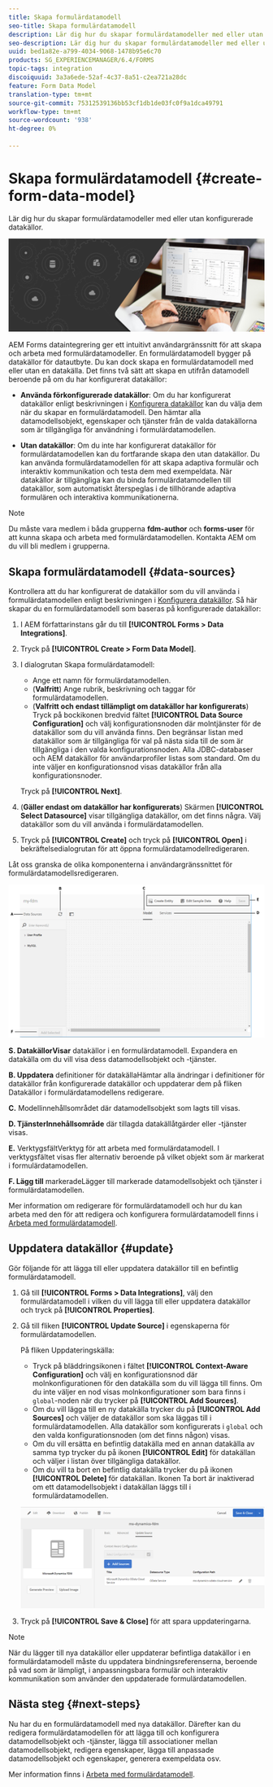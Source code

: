 ```yaml
---
title: Skapa formulärdatamodell
seo-title: Skapa formulärdatamodell
description: Lär dig hur du skapar formulärdatamodeller med eller utan konfigurerade datakällor.
seo-description: Lär dig hur du skapar formulärdatamodeller med eller utan konfigurerade datakällor.
uuid: bed1a82e-a799-4034-9068-1478b95e6c70
products: SG_EXPERIENCEMANAGER/6.4/FORMS
topic-tags: integration
discoiquuid: 3a3a6ede-52af-4c37-8a51-c2ea721a28dc
feature: Form Data Model
translation-type: tm+mt
source-git-commit: 75312539136bb53cf1db1de03fc0f9a1dca49791
workflow-type: tm+mt
source-wordcount: '938'
ht-degree: 0%

---
```



# Skapa formulärdatamodell {#create-form-data-model}

Lär dig hur du skapar formulärdatamodeller med eller utan konfigurerade datakällor.

![](do-not-localize/data-integeration.png)

AEM Forms dataintegrering ger ett intuitivt användargränssnitt för att skapa och arbeta med formulärdatamodeller. En formulärdatamodell bygger på datakällor för datautbyte. Du kan dock skapa en formulärdatamodell med eller utan en datakälla. Det finns två sätt att skapa en utifrån datamodell beroende på om du har konfigurerat datakällor:

* **Använda förkonfigurerade datakällor**: Om du har konfigurerat datakällor enligt beskrivningen i  [Konfigurera datakällor](/help/forms/using/configure-data-sources.md) kan du välja dem när du skapar en formulärdatamodell. Den hämtar alla datamodellsobjekt, egenskaper och tjänster från de valda datakällorna som är tillgängliga för användning i formulärdatamodellen.

* **Utan datakällor**: Om du inte har konfigurerat datakällor för formulärdatamodellen kan du fortfarande skapa den utan datakällor. Du kan använda formulärdatamodellen för att skapa adaptiva formulär och interaktiv kommunikation och testa dem med exempeldata. När datakällor är tillgängliga kan du binda formulärdatamodellen till datakällor, som automatiskt återspeglas i de tillhörande adaptiva formulären och interaktiva kommunikationerna.

>[!NOTE]
>
>Du måste vara medlem i båda grupperna **fdm-author** och **forms-user** för att kunna skapa och arbeta med formulärdatamodellen. Kontakta AEM om du vill bli medlem i grupperna.

## Skapa formulärdatamodell {#data-sources}

Kontrollera att du har konfigurerat de datakällor som du vill använda i formulärdatamodellen enligt beskrivningen i [Konfigurera datakällor](/help/forms/using/configure-data-sources.md). Så här skapar du en formulärdatamodell som baseras på konfigurerade datakällor:

1. I AEM författarinstans går du till **[!UICONTROL Forms > Data Integrations]**.
1. Tryck på **[!UICONTROL Create > Form Data Model]**.
1. I dialogrutan Skapa formulärdatamodell:

   * Ange ett namn för formulärdatamodellen.
   * (**Valfritt**) Ange rubrik, beskrivning och taggar för formulärdatamodellen.
   * (**Valfritt och endast tillämpligt om datakällor har konfigurerats**) Tryck på bockikonen bredvid fältet **[!UICONTROL Data Source Configuration]** och välj konfigurationsnoden där molntjänster för de datakällor som du vill använda finns. Den begränsar listan med datakällor som är tillgängliga för val på nästa sida till de som är tillgängliga i den valda konfigurationsnoden. Alla JDBC-databaser och AEM datakällor för användarprofiler listas som standard. Om du inte väljer en konfigurationsnod visas datakällor från alla konfigurationsnoder.

   Tryck på **[!UICONTROL Next]**.

1. (**Gäller endast om datakällor har konfigurerats**) Skärmen **[!UICONTROL Select Datasource]** visar tillgängliga datakällor, om det finns några. Välj datakällor som du vill använda i formulärdatamodellen.
1. Tryck på **[!UICONTROL Create]** och tryck på **[!UICONTROL Open]** i bekräftelsedialogrutan för att öppna formulärdatamodellredigeraren.

Låt oss granska de olika komponenterna i användargränssnittet för formulärdatamodellsredigeraren.

![En formulärdatamodell med tre datakällor - en RESTful-tjänst, AEM användarprofil och ett RDBMS](assets/fdm-ui.png)

**S. DatakällorVisar** datakällor i en formulärdatamodell. Expandera en datakälla om du vill visa dess datamodellsobjekt och -tjänster.

**B. Uppdatera** definitioner för datakällaHämtar alla ändringar i definitioner för datakällor från konfigurerade datakällor och uppdaterar dem på fliken Datakällor i formulärdatamodellens redigerare.

**C.** Modellinnehållsområdet där datamodellsobjekt som lagts till visas.

**D. TjänsterInnehållsområde** där tillagda datakällåtgärder eller -tjänster visas.

**E.** VerktygsfältVerktyg för att arbeta med formulärdatamodell. I verktygsfältet visas fler alternativ beroende på vilket objekt som är markerat i formulärdatamodellen.

**F. Lägg till** markeradeLägger till markerade datamodellsobjekt och tjänster i formulärdatamodellen.

Mer information om redigerare för formulärdatamodell och hur du kan arbeta med den för att redigera och konfigurera formulärdatamodell finns i [Arbeta med formulärdatamodell](/help/forms/using/work-with-form-data-model.md).

## Uppdatera datakällor {#update}

Gör följande för att lägga till eller uppdatera datakällor till en befintlig formulärdatamodell.

1. Gå till **[!UICONTROL Forms > Data Integrations]**, välj den formulärdatamodell i vilken du vill lägga till eller uppdatera datakällor och tryck på **[!UICONTROL Properties]**.
1. Gå till fliken **[!UICONTROL Update Source]** i egenskaperna för formulärdatamodellen.

   På fliken Uppdateringskälla:

   * Tryck på bläddringsikonen i fältet **[!UICONTROL Context-Aware Configuration]** och välj en konfigurationsnod där molnkonfigurationen för den datakälla som du vill lägga till finns. Om du inte väljer en nod visas molnkonfigurationer som bara finns i `global`-noden när du trycker på **[!UICONTROL Add Sources]**.
   * Om du vill lägga till en ny datakälla trycker du på **[!UICONTROL Add Sources]** och väljer de datakällor som ska läggas till i formulärdatamodellen. Alla datakällor som konfigurerats i `global` och den valda konfigurationsnoden (om det finns någon) visas.
   * Om du vill ersätta en befintlig datakälla med en annan datakälla av samma typ trycker du på ikonen **[!UICONTROL Edit]** för datakällan och väljer i listan över tillgängliga datakällor.
   * Om du vill ta bort en befintlig datakälla trycker du på ikonen **[!UICONTROL Delete]** för datakällan. Ikonen Ta bort är inaktiverad om ett datamodellsobjekt i datakällan läggs till i formulärdatamodellen.

   ![fdm-properties](assets/fdm-properties.png)

1. Tryck på **[!UICONTROL Save & Close]** för att spara uppdateringarna.

>[!NOTE]
>
>När du lägger till nya datakällor eller uppdaterar befintliga datakällor i en formulärdatamodell måste du uppdatera bindningsreferenserna, beroende på vad som är lämpligt, i anpassningsbara formulär och interaktiv kommunikation som använder den uppdaterade formulärdatamodellen.

## Nästa steg {#next-steps}

Nu har du en formulärdatamodell med nya datakällor. Därefter kan du redigera formulärdatamodellen för att lägga till och konfigurera datamodellsobjekt och -tjänster, lägga till associationer mellan datamodellsobjekt, redigera egenskaper, lägga till anpassade datamodellsobjekt och egenskaper, generera exempeldata osv.

Mer information finns i [Arbeta med formulärdatamodell](/help/forms/using/work-with-form-data-model.md).

